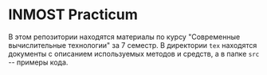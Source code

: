 # INMOST Practicum

В этом репозитории находятся материалы по курсу "Современные вычислительные технологии" за 7 семестр. В директории ```tex``` находятся документы с описанием используемых методов и средств, а в папке ```src``` -- примеры кода.